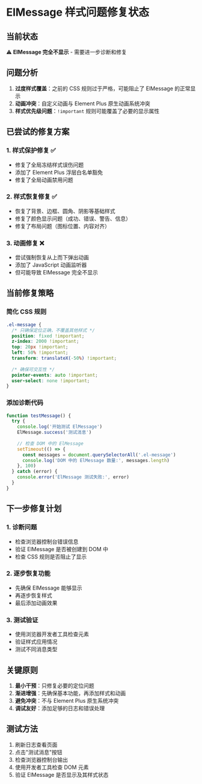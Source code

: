 # ElMessage 样式问题修复状态

## 当前状态
⚠️ **ElMessage 完全不显示** - 需要进一步诊断和修复

## 问题分析
1. **过度样式覆盖**：之前的 CSS 规则过于严格，可能阻止了 ElMessage 的正常显示
2. **动画冲突**：自定义动画与 Element Plus 原生动画系统冲突
3. **样式优先级问题**：`!important` 规则可能覆盖了必要的显示属性

## 已尝试的修复方案

### 1. 样式保护修复 ✅
- 修复了全局冻结样式误伤问题
- 添加了 Element Plus 浮层白名单豁免
- 修复了全局动画禁用问题

### 2. 样式恢复修复 ✅
- 恢复了背景、边框、圆角、阴影等基础样式
- 修复了颜色显示问题（成功、错误、警告、信息）
- 修复了布局问题（图标位置、内容对齐）

### 3. 动画修复 ❌
- 尝试强制恢复从上而下弹出动画
- 添加了 JavaScript 动画监听器
- 但可能导致 ElMessage 完全不显示

## 当前修复策略

### 简化 CSS 规则
```css
.el-message {
  /* 只确保定位正确，不覆盖其他样式 */
  position: fixed !important;
  z-index: 2000 !important;
  top: 20px !important;
  left: 50% !important;
  transform: translateX(-50%) !important;
  
  /* 确保可交互性 */
  pointer-events: auto !important;
  user-select: none !important;
}
```

### 添加诊断代码
```javascript
function testMessage() {
  try {
    console.log('开始测试 ElMessage')
    ElMessage.success('测试消息')
    
    // 检查 DOM 中的 ElMessage
    setTimeout(() => {
      const messages = document.querySelectorAll('.el-message')
      console.log('DOM 中的 ElMessage 数量:', messages.length)
    }, 100)
  } catch (error) {
    console.error('ElMessage 测试失败:', error)
  }
}
```

## 下一步修复计划

### 1. 诊断问题
- 检查浏览器控制台错误信息
- 验证 ElMessage 是否被创建到 DOM 中
- 检查 CSS 规则是否阻止了显示

### 2. 逐步恢复功能
- 先确保 ElMessage 能够显示
- 再逐步恢复样式
- 最后添加动画效果

### 3. 测试验证
- 使用浏览器开发者工具检查元素
- 验证样式应用情况
- 测试不同消息类型

## 关键原则
1. **最小干预**：只修复必要的定位问题
2. **渐进增强**：先确保基本功能，再添加样式和动画
3. **避免冲突**：不与 Element Plus 原生系统冲突
4. **调试友好**：添加足够的日志和错误处理

## 测试方法
1. 刷新日志查看页面
2. 点击"测试消息"按钮
3. 检查浏览器控制台输出
4. 使用开发者工具检查 DOM 元素
5. 验证 ElMessage 是否显示及其样式状态
